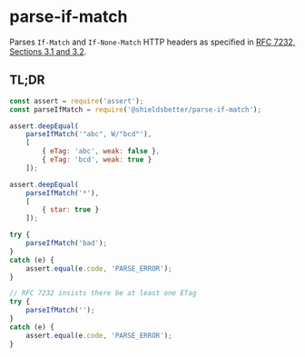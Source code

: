 # parse-if-match

Parses `If-Match` and `If-None-Match` HTTP headers as specified in
[RFC 7232, Sections 3.1 and 3.2](https://www.rfc-editor.org/rfc/rfc7232#section-3.1).

## TL;DR

```javascript
const assert = require('assert');
const parseIfMatch = require('@shieldsbetter/parse-if-match');

assert.deepEqual(
    parseIfMatch('"abc", W/"bcd"'),
    [
        { eTag: 'abc', weak: false },
        { eTag: 'bcd', weak: true }
    ]);

assert.deepEqual(
    parseIfMatch('*'),
    [
        { star: true }
    ]);

try {
    parseIfMatch('bad');
}
catch (e) {
    assert.equal(e.code, 'PARSE_ERROR');
}

// RFC 7232 insists there be at least one ETag
try {
    parseIfMatch('');
}
catch (e) {
    assert.equal(e.code, 'PARSE_ERROR');
}
```
